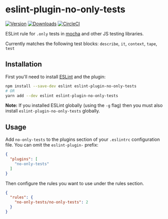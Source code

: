 # eslint-plugin-no-only-tests

[![Version](https://img.shields.io/npm/v/eslint-plugin-no-only-tests.svg)](https://www.npmjs.com/package/eslint-plugin-no-only-tests) [![Downloads](https://img.shields.io/npm/dm/eslint-plugin-no-only-tests.svg)](https://npm-stat.com/charts.html?package=eslint-plugin-no-only-tests) [![CircleCI](https://circleci.com/gh/levibuzolic/eslint-plugin-no-only-tests.svg?style=shield)](https://circleci.com/gh/levibuzolic/eslint-plugin-no-only-tests)

ESLint rule for `.only` tests in [mocha](https://mochajs.org/) and other JS testing libraries.

Currently matches the following test blocks: `describe`, `it`, `context`, `tape`, `test`

## Installation

First you'll need to install [ESLint](http://eslint.org) and the plugin:

```bash
npm install --save-dev eslint eslint-plugin-no-only-tests
# OR
yarn add --dev eslint eslint-plugin-no-only-tests
```

**Note:** If you installed ESLint globally (using the `-g` flag) then you must also install `eslint-plugin-no-only-tests` globally.

## Usage

Add `no-only-tests` to the plugins section of your `.eslintrc` configuration file. You can omit the `eslint-plugin-` prefix:

```json
{
  "plugins": [
    "no-only-tests"
  ]
}
```

Then configure the rules you want to use under the rules section.

```json
{
  "rules": {
    "no-only-tests/no-only-tests": 2
  }
}
```


